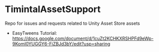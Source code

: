 # TimintalAssetSupport
Repo for issues and requests related to Unity Asset Store assets

- EasyTweens Tutorial: https://docs.google.com/document/d/1cuZt2KCHKXRSHPFd9eWp-9KomI0YUGGY6-FiZBJd3bY/edit?usp=sharing
